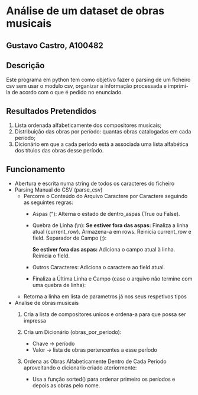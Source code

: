 # Análise de um dataset de obras musicais

## Gustavo Castro, A100482

## Descrição

Este programa em python tem como objetivo fazer o parsing de um ficheiro csv sem usar o modulo csv, organizar a informação processada e imprimi-la de acordo com o que é pedido no enunciado.

## Resultados Pretendidos

1. Lista ordenada alfabeticamente dos compositores musicais;
2. Distribuição das obras por período: quantas obras catalogadas em cada período;
3. Dicionário em que a cada período está a associada uma lista alfabética dos títulos das obras desse período.

## Funcionamento

- Abertura e escrita numa string de todos os caracteres do ficheiro
- Parsing Manual do CSV (parse_csv)
  - Percorre o Conteúdo do Arquivo Caractere por Caractere seguindo as seguintes regras:
    - Aspas ("): Alterna o estado de dentro_aspas (True ou False).
    - Quebra de Linha (\n):
        **Se estiver fora das aspas:**
        Finaliza a linha atual (current_row).
        Armazena-a em rows.
        Reinicia current_row e field.
        Separador de Campo (;):

        **Se estiver fora das aspas:**
        Adiciona o campo atual à linha.
        Reinicia o field.

    - Outros Caracteres: Adiciona o caractere ao field atual.
    - Finaliza a Última Linha e Campo (caso o arquivo não termine com uma quebra de linha):
  - Retorna a linha em lista de parametros já nos seus respetivos tipos
- Analise de obras musicais
  1. Cria a lista de compositores unicos e ordena-a para que possa ser impressa

  2. Cria um Dicionário (obras_por_periodo):
     - Chave -> período
     - Valor -> lista de obras pertencentes a esse período

  3. Ordena as Obras Alfabeticamente Dentro de Cada Período aproveitando o dicionario criado ateriormente:
     - Usa a função sorted() para ordenar primeiro os períodos e depois as obras pelo nome.
